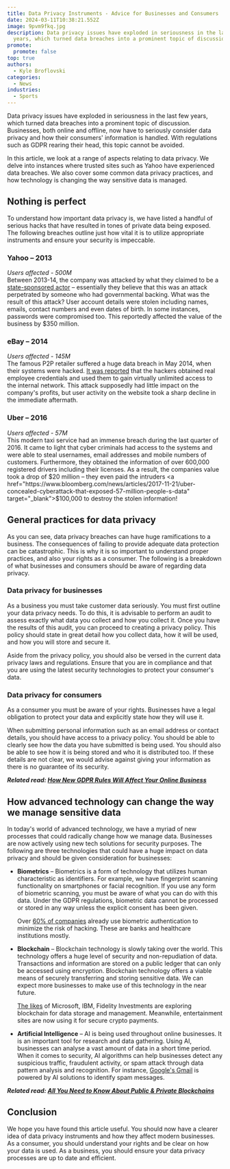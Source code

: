 ```yaml
---
title: Data Privacy Instruments - Advice for Businesses and Consumers
date: 2024-03-11T10:38:21.552Z
image: 9pvm9fkq.jpg
description: Data privacy issues have exploded in seriousness in the last few
  years, which turned data breaches into a prominent topic of discussion.
promote:
  promote: false
top: true
authors:
  - Kyle Broflovski
categories:
  - News
industries:
  - Sports
---
```

Data privacy issues have exploded in seriousness in the last few years, which turned data breaches into a prominent topic of discussion. Businesses, both online and offline, now have to seriously consider data privacy and how their consumers' information is handled. With regulations such as GDPR rearing their head, this topic cannot be avoided.

In this article, we look at a range of aspects relating to data privacy. We delve into instances where trusted sites such as Yahoo have experienced data breaches. We also cover some common data privacy practices, and how technology is changing the way sensitive data is managed.

## Nothing is perfect

To understand how important data privacy is, we have listed a handful of serious hacks that have resulted in tones of private data being exposed. The following breaches outline just how vital it is to utilize appropriate instruments and ensure your security is impeccable.

### Yahoo – 2013

*Users affected - 500M* <br />
Between 2013-14, the company was attacked by what they claimed to be a <a href="https://money.cnn.com/2016/09/22/technology/yahoo-data-breach/" target="_blank">state-sponsored actor</a> – essentially they believe that this was an attack perpetrated by someone who had governmental backing. What was the result of this attack? User account details were stolen including names, emails, contact numbers and even dates of birth. In some instances, passwords were compromised too. This reportedly affected the value of the business by $350 million.

### eBay – 2014

*Users affected - 145M* <br />
The famous P2P retailer suffered a huge data breach in May 2014, when their systems were hacked. <a href="https://www.reuters.com/article/uk-ebay-password-idUKKBN0E10ZL20140522?edition-redirect=uk" target="_blank">It was reported</a> that the hackers obtained real employee credentials and used them to gain virtually unlimited access to the internal network. This attack supposedly had little impact on the company's profits, but user activity on the website took a sharp decline in the immediate aftermath.

### Uber – 2016

*Users affected - 57M* <br />
This modern taxi service had an immense breach during the last quarter of 2016. It came to light that cyber criminals had access to the systems and were able to steal usernames, email addresses and mobile numbers of customers. Furthermore, they obtained the information of over 600,000 registered drivers including their licenses. As a result, the companies value took a drop of $20 million – they even paid the intruders <a href="https://www.bloomberg.com/news/articles/2017-11-21/uber-concealed-cyberattack-that-exposed-57-million-people-s-data" target="_blank">$100,000</a> to destroy the stolen information!

## General practices for data privacy

As you can see, data privacy breaches can have huge ramifications to a business. The consequences of failing to provide adequate data protection can be catastrophic. This is why it is so important to understand proper practices, and also your rights as a consumer. The following is a breakdown of what businesses and consumers should be aware of regarding data privacy.

### Data privacy for businesses

As a business you must take customer data seriously. You must first outline your data privacy needs. To do this, it is advisable to perform an audit to assess exactly what data you collect and how you collect it. Once you have the results of this audit, you can proceed to creating a privacy policy. This policy should state in great detail how you collect data, how it will be used, and how you will store and secure it.

Aside from the privacy policy, you should also be versed in the current data privacy laws and regulations. Ensure that you are in compliance and that you are using the latest security technologies to protect your consumer's data.

### Data privacy for consumers

As a consumer you must be aware of your rights. Businesses have a legal obligation to protect your data and explicitly state how they will use it.

When submitting personal information such as an email address or contact details, you should have access to a privacy policy. You should be able to clearly see how the data you have submitted is being used. You should also be able to see how it is being stored and who it is distributed too. If these details are not clear, we would advise against giving your information as there is no guarantee of its security.

***Related read: [How New GDPR Rules Will Affect Your Online Business](https://anadea.info/blog/how-new-gdpr-rules-will-affect-your-online-business)***

## How advanced technology can change the way we manage sensitive data

In today's world of advanced technology, we have a myriad of new processes that could radically change how we manage data. Businesses are now actively using new tech solutions for security purposes. The following are three technologies that could have a huge impact on data privacy and should be given consideration for businesses:

* **Biometrics** – Biometrics is a form of technology that utilizes human characteristic as identifiers. For example, we have fingerprint scanning functionality on smartphones or facial recognition. If you use any form of biometric scanning, you must be aware of what you can do with this data. Under the GDPR regulations, biometric data cannot be processed or stored in any way unless the explicit consent has been given.

  Over <a href="https://money.cnn.com/2018/03/18/technology/biometrics-workplace/index.html" target="_blank">60% of companies</a> already use biometric authentication to minimize the risk of hacking. These are banks and healthcare institutions mostly.

* **Blockchain** – Blockchain technology is slowly taking over the world. This technology offers a huge level of security and non-repudiation of data. Transactions and information are stored on a public ledger that can only be accessed using encryption. Blockchain technology offers a viable means of securely transferring and storing sensitive data. We can expect more businesses to make use of this technology in the near future.

  <a href="https://interestingengineering.com/these-20-companies-are-placing-big-bets-on-blockchain-technology" target="_blank">The likes</a> of Microsoft, IBM, Fidelity Investments are exploring blockchain for data storage and management. Meanwhile, entertainment sites are now using it for secure crypto payments.

* **Artificial Intelligence** – AI is being used throughout online businesses. It is an important tool for research and data gathering. Using AI, businesses can analyse a vast amount of data in a short time period. When it comes to security, AI algorithms can help businesses detect any suspicious traffic, fraudulent activity, or spam attack through data pattern analysis and recognition. For instance, <a href="https://www.siliconrepublic.com/enterprise/google-gmail-spam-tensorflow" target="_blank">Google's Gmail</a> is powered by AI solutions to identify spam messages.

***Related read: [All You Need to Know About Public & Private Blockchains](https://anadea.info/blog/public-and-private-blockchains)***

## Conclusion

We hope you have found this article useful. You should now have a clearer idea of data privacy instruments and how they affect modern businesses. As a consumer, you should understand your rights and be clear on how your data is used. As a business, you should ensure your data privacy processes are up to date and efficient.

